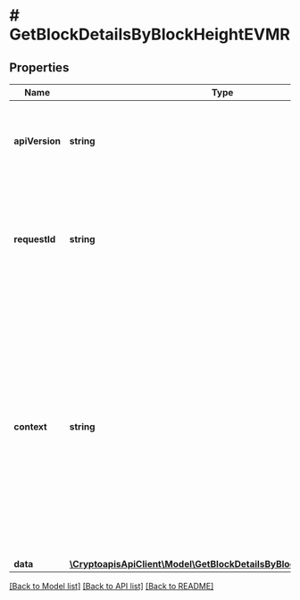 # # GetBlockDetailsByBlockHeightEVMR

## Properties

Name | Type | Description | Notes
------------ | ------------- | ------------- | -------------
**apiVersion** | **string** | Specifies the version of the API that incorporates this endpoint. |
**requestId** | **string** | Defines the ID of the request. The &#x60;requestId&#x60; is generated by Crypto APIs and it&#39;s unique for every request. |
**context** | **string** | In batch situations the user can use the context to correlate responses with requests. This property is present regardless of whether the response was successful or returned as an error. &#x60;context&#x60; is specified by the user. | [optional]
**data** | [**\CryptoapisApiClient\Model\GetBlockDetailsByBlockHeightEVMRData**](GetBlockDetailsByBlockHeightEVMRData.md) |  |

[[Back to Model list]](../../README.md#models) [[Back to API list]](../../README.md#endpoints) [[Back to README]](../../README.md)
